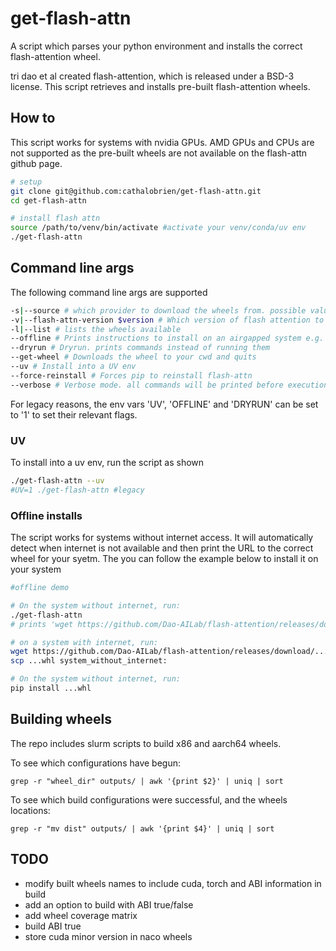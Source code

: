 # get-flash-attn
A script which parses your python environment and installs the correct flash-attention wheel.

tri dao et al created flash-attention, which is released under a BSD-3 license. This script retrieves and installs pre-built flash-attention wheels. 

## How to
This script works for systems with nvidia GPUs. AMD GPUs and CPUs are not supported as the pre-built wheels are not available on the flash-attn github page.

```bash
# setup
git clone git@github.com:cathalobrien/get-flash-attn.git
cd get-flash-attn

# install flash attn
source /path/to/venv/bin/activate #activate your venv/conda/uv env
./get-flash-attn
```

## Command line args
The following command line args are supported
```bash
-s|--source # which provider to download the wheels from. possible values are "all;tridao;naco". "all" will dynamically select provider based on versions
-v|--flash-attn-version $version # Which version of flash attention to install. defaults to '2.7.4.post1'
-l|--list # lists the wheels available
--offline # Prints instructions to install on an airgapped system e.g. MN5
--dryrun # Dryrun. prints commands instead of running them
--get-wheel # Downloads the wheel to your cwd and quits
--uv # Install into a UV env
--force-reinstall # Forces pip to reinstall flash-attn
--verbose # Verbose mode. all commands will be printed before execution, and wget and pip are not silenced
```
For legacy reasons, the env vars 'UV', 'OFFLINE' and 'DRYRUN' can be set to '1' to set their relevant flags.

### UV
To install into a uv env, run the script as shown
```bash
./get-flash-attn --uv
#UV=1 ./get-flash-attn #legacy
```

### Offline installs
The script works for systems without internet access. It will automatically detect when internet is not available and then print the URL to the correct wheel for your syetm. The you can follow the example below to install it on your system

```bash
#offline demo

# On the system without internet, run:
./get-flash-attn
# prints 'wget https://github.com/Dao-AILab/flash-attention/releases/download/...whl'

# on a system with internet, run:
wget https://github.com/Dao-AILab/flash-attention/releases/download/...whl
scp ...whl system_without_internet:

# On the system without internet, run:
pip install ...whl
```

## Building wheels
The repo includes slurm scripts to build x86 and aarch64 wheels.

To see which configurations have begun:
```
grep -r "wheel_dir" outputs/ | awk '{print $2}' | uniq | sort
```

To see which build configurations were successful, and the wheels locations:
```
grep -r "mv dist" outputs/ | awk '{print $4}' | uniq | sort
```

## TODO
* modify built wheels names to include cuda, torch and ABI information in build
* add an option to build with ABI true/false
* add wheel coverage matrix
* build ABI true
* store cuda minor version in naco wheels
